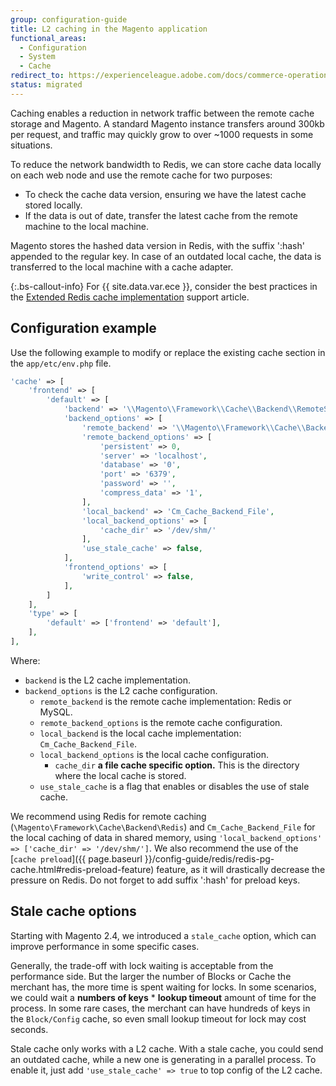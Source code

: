 ```yaml
---
group: configuration-guide
title: L2 caching in the Magento application
functional_areas:
  - Configuration
  - System
  - Cache
redirect_to: https://experienceleague.adobe.com/docs/commerce-operations/configuration-guide/cache/level-two-cache.html
status: migrated
---
```


Caching enables a reduction in network traffic between the remote cache storage and Magento. A standard Magento instance transfers around 300kb per request, and traffic may quickly grow to over ~1000 requests in some situations.

To reduce the network bandwidth to Redis, we can store cache data locally on each web node and use the remote cache for two purposes:

-  To check the cache data version, ensuring we have the latest cache stored locally.
-  If the data is out of date, transfer the latest cache from the remote machine to the local machine.

Magento stores the hashed data version in Redis, with the suffix ':hash' appended to the regular key. In case of an outdated local cache, the data is transferred to the local machine with a cache adapter.

{:.bs-callout-info}
For {{ site.data.var.ece }}, consider the best practices in the [Extended Redis cache implementation](https://support.magento.com/hc/en-us/articles/360049292532) support article.

## Configuration example

Use the following example to modify or replace the existing cache section in the `app/etc/env.php` file.

```php
'cache' => [
    'frontend' => [
        'default' => [
            'backend' => '\\Magento\\Framework\\Cache\\Backend\\RemoteSynchronizedCache',
            'backend_options' => [
                'remote_backend' => '\\Magento\\Framework\\Cache\\Backend\\Redis',
                'remote_backend_options' => [
                    'persistent' => 0,
                    'server' => 'localhost',
                    'database' => '0',
                    'port' => '6379',
                    'password' => '',
                    'compress_data' => '1',
                ],
                'local_backend' => 'Cm_Cache_Backend_File',
                'local_backend_options' => [
                    'cache_dir' => '/dev/shm/'
                ],
                'use_stale_cache' => false,
            ],
            'frontend_options' => [
                'write_control' => false,
            ],
        ]
    ],
    'type' => [
        'default' => ['frontend' => 'default'],
    ],
],
```

Where:

-  `backend` is the L2 cache implementation.
-  `backend_options` is the L2 cache configuration.
   -  `remote_backend` is the remote cache implementation: Redis or MySQL.
   -  `remote_backend_options` is the remote cache configuration.
   -  `local_backend` is the local cache implementation: `Cm_Cache_Backend_File`.
   -  `local_backend_options` is the local cache configuration.
      -  `cache_dir` __a file cache specific option.__ This is the directory where the local cache is stored.
   -  `use_stale_cache` is a flag that enables or disables the use of stale cache.

We recommend using Redis for remote caching (`\Magento\Framework\Cache\Backend\Redis`) and `Cm_Cache_Backend_File` for the local caching of data in shared memory, using `'local_backend_options' => ['cache_dir' => '/dev/shm/']`.
We also recommend the use of the [`cache preload`]({{ page.baseurl }}/config-guide/redis/redis-pg-cache.html#redis-preload-feature) feature, as it will drastically decrease the pressure on Redis. Do not forget to add suffix ':hash' for preload keys.

## Stale cache options

Starting with Magento 2.4, we introduced a `stale_cache` option, which can improve performance in some specific cases.

Generally, the trade-off with lock waiting is acceptable from the performance side. But the larger the number of Blocks or Cache the merchant has, the more time is spent waiting for locks. In some scenarios, we could wait a **numbers of keys** * **lookup timeout** amount of time for the process. In some rare cases, the merchant can have hundreds of keys in the `Block/Config` cache, so even small lookup timeout for lock may cost seconds.

Stale cache only works with a L2 cache. With a stale cache, you could send an outdated cache, while a new one is generating in a parallel process.
To enable it, just add `'use_stale_cache' => true` to top config of the L2 cache.
